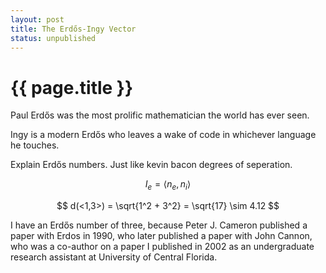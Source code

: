 ```yaml
---
layout: post
title: The Erdős-Ingy Vector
status: unpublished
---
```


# {{ page.title }}

Paul Erdős was the most prolific mathematician the world has ever seen.

Ingy is a modern Erdős who leaves a wake of code in whichever language he
touches.

Explain Erdős numbers. Just like kevin bacon degrees of seperation.

$$ I_{e} = \left< n_e, n_i\right> $$

$$ d(<1,3>) = \sqrt{1^2 + 3^2} = \sqrt{17} \sim 4.12 $$

I have an Erdős number of three, because Peter J. Cameron published a paper
with Erdos in 1990, who later published a paper with John Cannon, who was a
co-author on a paper I published in 2002 as an undergraduate research assistant
at University of Central Florida.

